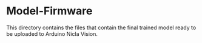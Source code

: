 # Model-Firmware
This directory contains the files that contain the final trained model ready to be uploaded to Arduino Nicla Vision.
